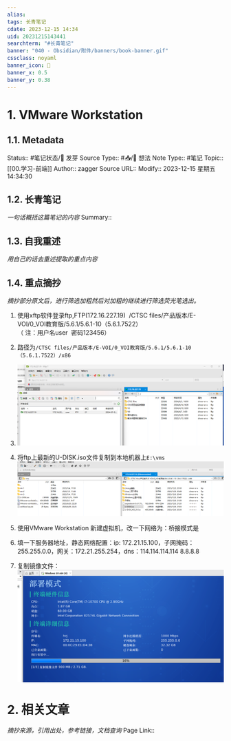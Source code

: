 ```yaml
---
alias:
tags: 长青笔记
cdate: 2023-12-15 14:34
uid: 20231215143441
searchterm: "#长青笔记"
banner: "040 - Obsidian/附件/banners/book-banner.gif"
cssclass: noyaml
banner_icon: 💌
banner_x: 0.5
banner_y: 0.38
---
```


# 1. VMware Workstation

## 1.1. Metadata

Status:: #笔记状态/🌱 发芽
Source Type:: #📥/💭 想法 
Note Type:: #笔记
Topic:: [[00.学习-前端]]
Author:: zagger
Source URL::
Modify:: 2023-12-15 星期五 14:34:30

## 1.2. 长青笔记

_一句话概括这篇笔记的内容_
Summary::

## 1.3. 自我重述

_用自己的话去重述提取的重点内容_

## 1.4. 重点摘抄

_摘抄部分原文后，进行筛选加粗然后对加粗的继续进行筛选荧光笔选出。_

1. 使用xftp软件登录ftp,FTP(172.16.227.19)  /CTSC files/产品版本/E-VOI/0_VOI教育版/5.6.1/5.6.1-10（5.6.1.7522）  
（ 注：用户名user  密码123456）
2. 路径为`/CTSC files/产品版本/E-VOI/0_VOI教育版/5.6.1/5.6.1-10（5.6.1.7522）/x86`
3. ![image.png](https://raw.githubusercontent.com/zaggerj/obsidian_picgo/main/obsidian/20240702091125.png)

4. 将ftp上最新的U-DISK.iso文件复制到本地机器上`E:\vms`![image.png](https://raw.githubusercontent.com/zaggerj/obsidian_picgo/main/obsidian/20231215143724.png)
5. 使用VMware Workstation 新建虚拟机，改一下网络为：桥接模式是
6. 填一下服务器地址，静态网络配置：ip: 172.21.15.100，子网掩码：255.255.0.0，网关：172.21.255.254，dns：114.114.114.114 8.8.8.8
7. 复制镜像文件：![image.png](https://raw.githubusercontent.com/zaggerj/obsidian_picgo/main/obsidian/20240702091357.png)

# 2. 相关文章

_摘抄来源，引用出处，参考链接，文档查询_
Page Link::
